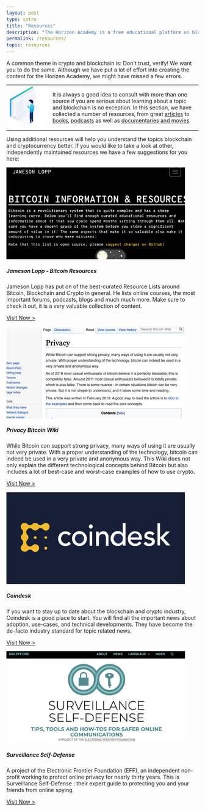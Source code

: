 ```yaml
---
layout: post
type: intro
title: "Resources"
description: "The Horizen Academy is a free educational platform on blockchain technology, cryptocurrency, and privacy. We have compiled a list of resources for users who would like to learn more about our base technologies."
permalink: /resources/
topic: resources
---
```


A common theme in crypto and blockchain is: Don't trust, verify!  We want you to do the same. Although we have put a lot of effort into creating the content for the Horizen Academy, we might have missed a few errors. 

<table class="table table-borderless">
    <tr>
        <td style="width: 100px;"><img src="/assets/post_files/resources/intro/reading-book.jpg" alt=""></td>
        <td>
           It is always a good idea to consult with more than one source if you are serious about learning about a topic and blockchain is no exception.
           In this section, we have collected a number of resources,
           from great <a href="{{ site.baseurl }}{% post_url /resources/2002-01-01-articles %}">articles</a>
           to <a href="{{ site.baseurl }}{% post_url /resources/2002-01-02-books %}">books</a>,
           <a href="{{ site.baseurl }}{% post_url /resources/2002-01-03-podcasts %}">podcasts</a>
           as well as <a href="{{ site.baseurl }}{% post_url /resources/2002-01-04-videos-and-movies %}">documentaries and movies</a>.
        </td>
    </tr>
</table>

Using additional resources will help you understand the topics blockchain and cryptocurrency better. If you would like to take a look at other, independently maintained resources we have a few suggestions for you here:


<div class="row mt-5">
    <div class="col-md-3">
        <img src="/assets/post_files/resources/intro/JLopp.png" alt="Jameson Lopp - Bitcoin Resources" />
    </div>
    <div class="col-md-9">
        <h5 class="mb-0">Jameson Lopp - Bitcoin Resources</h5>
        <p class="mb-0">
            Jameson Lopp has put on of the best-curated Resource Lists around Bitcoin, Blockchain and Crypto in general. He lists online courses, the most important forums, podcasts, blogs and much much more. Make sure to check it out, it is a very valuable collection of content.
        </p>
        <p class="mb-0">
            <a class="" href="https://lopp.net/bitcoin.html" target="_blank">Visit Now &gt;</a>
        </p>
    </div>
</div>


<div class="row mt-5">
    <div class="col-md-3">
        <img src="/assets/post_files/resources/intro/Wiki.png" alt="Privacy Bitcoin Wiki" />
    </div>
    <div class="col-md-9">
        <h5 class="mb-0">Privacy Bitcoin Wiki</h5>
        <p class="mb-0">
            While Bitcoin can support strong privacy, many ways of using it are usually not very private. With a proper understanding of the technology, bitcoin can indeed be used in a very private and anonymous way. This Wiki does not only explain the different technological concepts behind Bitcoin but also includes a lot of best-case and worst-case examples of how to use crypto.
        </p>
        <p class="mb-0">
            <a class="" href="https://en.bitcoin.it/wiki/Privacy" target="_blank">Visit Now &gt;</a>
        </p>
    </div>
</div>


<div class="row mt-5">
    <div class="col-md-3">
        <img src="/assets/post_files/resources/intro/coindesk.png" alt="Coindesk" />
    </div>
    <div class="col-md-9">
        <h5 class="mb-0">Coindesk</h5>
        <p class="mb-0">
            If you want to stay up to date about the blockchain and crypto industry, Coindesk is a good place to start. You will find all the important news about adoption, use-cases, and technical developments. They have become the de-facto industry standard for topic related news.
        </p>
        <p class="mb-0">
            <a class="" href="https://www.coindesk.com/" target="_blank">Visit Now &gt;</a>
        </p>
    </div>
</div>


<div class="row mt-5">
    <div class="col-md-3">
        <img src="/assets/post_files/resources/intro/Surveillance.png" alt="Surveillance Self-Defense" />
    </div>
    <div class="col-md-9">
        <h5 class="mb-0">Surveillance Self-Defense</h5>
        <p class="mb-0">
            A project of the Electronic Frontier Foundation (EFF), an independent non-profit working to protect online privacy for nearly thirty years. This is Surveillance Self-Defense : their expert guide to protecting you and your friends from online spying.
        </p>
        <p class="mb-0">
            <a class="" href="https://ssd.eff.org/en" target="_blank">Visit Now &gt;</a>
        </p>
    </div>
</div>
